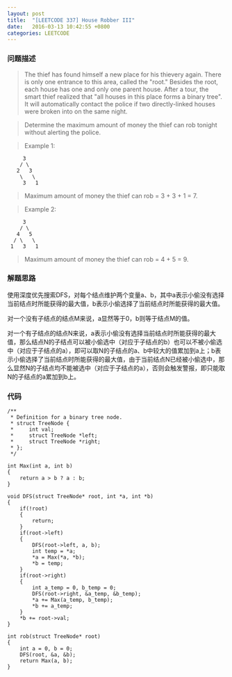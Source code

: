 ```yaml
---
layout: post
title:  "[LEETCODE 337] House Robber III"
date:   2016-03-13 10:42:55 +0800
categories: LEETCODE
---
```

### __问题描述__
> The thief has found himself a new place for his thievery again. There is only one entrance to this area, called the "root." Besides the root, each house has one and only one parent house. After a tour, the smart thief realized that "all houses in this place forms a binary tree". It will automatically contact the police if two directly-linked houses were broken into on the same night.

> Determine the maximum amount of money the thief can rob tonight without alerting the police.

> Example 1:

	     3
	    / \
	   2   3
	    \   \ 
	     3   1

> Maximum amount of money the thief can rob = 3 + 3 + 1 = 7.

> Example 2:

	     3
	    / \
	   4   5
	  / \   \ 
	 1   3   1

> Maximum amount of money the thief can rob = 4 + 5 = 9.

### __解题思路__
使用深度优先搜索DFS，对每个结点维护两个变量a、b，其中a表示小偷没有选择当前结点时所能获得的最大值，b表示小偷选择了当前结点时所能获得的最大值。

对一个没有子结点的结点M来说，a显然等于0，b则等于结点M的值。

对一个有子结点的结点N来说，a表示小偷没有选择当前结点时所能获得的最大值，那么结点N的子结点可以被小偷选中（对应于子结点的b）也可以不被小偷选中（对应于子结点的a），即可以取N的子结点的a、b中较大的值累加到a上；b表示小偷选择了当前结点时所能获得的最大值，由于当前结点N已经被小偷选中，那么显然N的子结点均不能被选中（对应于子结点的a），否则会触发警报，即只能取N的子结点的a累加到b上。

### __代码__
	/**
	 * Definition for a binary tree node.
	 * struct TreeNode {
	 *     int val;
	 *     struct TreeNode *left;
	 *     struct TreeNode *right;
	 * };
	 */
	 
	int Max(int a, int b)
	{
	    return a > b ? a : b;
	}

	void DFS(struct TreeNode* root, int *a, int *b)
	{
	    if(!root)
	    {
	        return;
	    }
	    if(root->left)
	    {
	        DFS(root->left, a, b);
	        int temp = *a;
	        *a = Max(*a, *b);
	        *b = temp;
	    }
	    if(root->right)
	    {
	        int a_temp = 0, b_temp = 0;
	        DFS(root->right, &a_temp, &b_temp);
	        *a += Max(a_temp, b_temp);
	        *b += a_temp;
	    }
	    *b += root->val;
	}

	int rob(struct TreeNode* root)
	{
	    int a = 0, b = 0;
	    DFS(root, &a, &b);
	    return Max(a, b);
	}